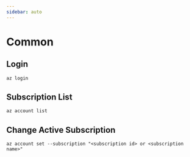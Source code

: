 ```yaml
---
sidebar: auto
---
```


# Common

## Login

```bash
az login
```

## Subscription List

```bash
az account list
```

## Change Active Subscription

```
az account set --subscription "<subscription id> or <subscription name>"
```
